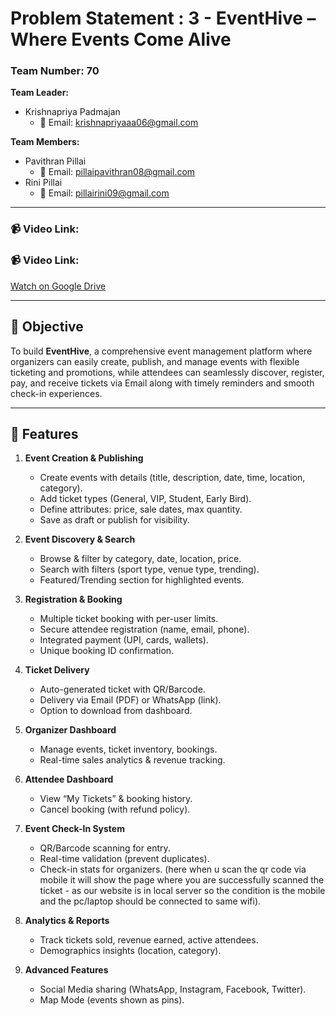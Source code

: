 # Problem Statement : 3 - EventHive – Where Events Come Alive  

### Team Number: 70  

**Team Leader:**  
- Krishnapriya Padmajan  
  - 📧 Email: [krishnapriyaaa06@gmail.com](mailto:krishnapriyaaa06@gmail.com)  

**Team Members:**  
- Pavithran Pillai  
  - 📧 Email:  [pillaipavithran08@gmail.com](mailto:pillaipavithran08@gmail.com)
- Rini Pillai  
  - 📧 Email:  [pillairini09@gmail.com](mailto:pillairini09@gmail.com)

---


### 📹 Video Link:  
### 📹 Video Link:  
[Watch on Google Drive]([https://drive.google.com/file/d/your-video-id/view?usp=sharing](https://drive.google.com/drive/folders/11Rpkb4vuHWIgrqs4Smffz1xpPNa2nyD0?usp=sharing))


---

## 🎯 Objective  
To build **EventHive**, a comprehensive event management platform where organizers can easily create, publish, and manage events with flexible ticketing and promotions, while attendees can seamlessly discover, register, pay, and receive tickets via Email along with timely reminders and smooth check-in experiences.

---

## 🚀 Features  

1. **Event Creation & Publishing**  
   - Create events with details (title, description, date, time, location, category).  
   - Add ticket types (General, VIP, Student, Early Bird).  
   - Define attributes: price, sale dates, max quantity.  
   - Save as draft or publish for visibility.  

2. **Event Discovery & Search**  
   - Browse & filter by category, date, location, price.  
   - Search with filters (sport type, venue type, trending).  
   - Featured/Trending section for highlighted events.  

3. **Registration & Booking**  
   - Multiple ticket booking with per-user limits.  
   - Secure attendee registration (name, email, phone).  
   - Integrated payment (UPI, cards, wallets).  
   - Unique booking ID confirmation.  

4. **Ticket Delivery**  
   - Auto-generated ticket with QR/Barcode.  
   - Delivery via Email (PDF) or WhatsApp (link).  
   - Option to download from dashboard.  


5. **Organizer Dashboard**  
   - Manage events, ticket inventory, bookings.  
   - Real-time sales analytics & revenue tracking.  


6. **Attendee Dashboard**  
   - View “My Tickets” & booking history.  
   - Cancel booking (with refund policy).  

7. **Event Check-In System**  
   - QR/Barcode scanning for entry.  
   - Real-time validation (prevent duplicates).  
   - Check-in stats for organizers.  (here when u scan the qr code via mobile it will show the page where you are successfully scanned the ticket - as our website is in local       server so the condition is the mobile and the pc/laptop should be connected to same wifi).

8. **Analytics & Reports**  
    - Track tickets sold, revenue earned, active attendees.  
    - Demographics insights (location, category).  

11. **Advanced Features**  
    - Social Media sharing (WhatsApp, Instagram, Facebook, Twitter).  
    - Map Mode (events shown as pins).  
